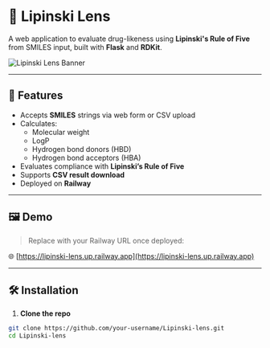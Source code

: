 # 🧪 Lipinski Lens

A web application to evaluate drug-likeness using **Lipinski's Rule of Five** from SMILES input, built with **Flask** and **RDKit**.

![Lipinski Lens Banner](static/pic.png)

---

## 🚀 Features

- Accepts **SMILES** strings via web form or CSV upload
- Calculates:
  - Molecular weight
  - LogP
  - Hydrogen bond donors (HBD)
  - Hydrogen bond acceptors (HBA)
- Evaluates compliance with **Lipinski’s Rule of Five**
- Supports **CSV result download**
- Deployed on **Railway**

---

## 🖼️ Demo

> Replace with your Railway URL once deployed:

🌐 [https://lipinski-lens.up.railway.app](https://lipinski-lens.up.railway.app)

---

## 🛠️ Installation

1. **Clone the repo**

```bash
git clone https://github.com/your-username/Lipinski-lens.git
cd Lipinski-lens
